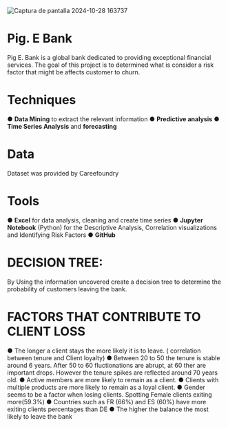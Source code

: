 ![Captura de pantalla 2024-10-28 163737](https://github.com/user-attachments/assets/394db90c-9274-48ed-ae58-b94f2214272a)

 
# Pig. E Bank 
 Pig E. Bank is a global bank dedicated to providing exceptional financial services. The goal of this project is to determined what is consider a risk factor 
that might be affects customer to churn.

# Techniques
● **Data Mining** to extract the relevant information
● **Predictive analysis**
● **Time Series Analysis** and **forecasting**

# Data
 Dataset was provided by Careefoundry

# Tools 
● **Excel** for data analysis, cleaning and create time series 
● **Jupyter Notebook** (Python) for the Descriptive Analysis, Correlation visualizations and Identifying Risk Factors
● **GitHub**

# DECISION TREE: 
By Using the information uncovered create a decision tree to determine the probability of customers leaving the bank.



# FACTORS THAT CONTRIBUTE TO CLIENT LOSS

●  The longer a client stays the more likely it is to leave. ( correlation between tenure and Client loyalty)
●  Between 20 to 50 the tenure is stable around 6 years. After 50 to 60 fluctionations are abrupt, at 60 ther are important drops. However the tenure spikes are reflected around 70 years old.
●  Active members are more likely to remain as a client.
●  Clients with multiple products are more likely to remain as a loyal client.
●  Gender seems to be a factor when losing clients. Spotting Female clients exiting more(59.3%)
●  Countries such as FR (66%) and ES (60%) have more exiting clients percentages than DE
●  The higher the balance the most likely to leave the bank



